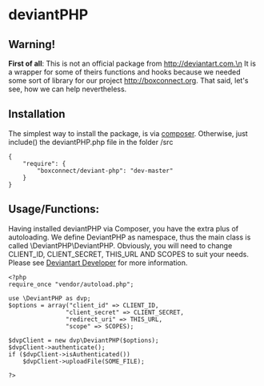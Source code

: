 deviantPHP
==========

Warning!
--------------
**First of all**: This is not an official package from http://deviantart.com.\n
It is a wrapper for some of theirs functions and hooks because we needed some sort of library for our project http://boxconnect.org. That said, let's see, how we can help nevertheless.

Installation
------------
The simplest way to install the package, is via [composer](https://getcomposer.org/). Otherwise, just include() the deviantPHP.php file in the folder /src

	{
 		"require": {
			"boxconnect/deviant-php": "dev-master" 
		}
	}	

Usage/Functions:
----------------
Having installed deviantPHP via Composer, you have the extra plus of autoloading. We define DeviantPHP as namespace, thus the main class is called \DeviantPHP\DeviantPHP.
Obviously, you will need to change CLIENT_ID, CLIENT_SECRET, THIS_URL AND SCOPES to suit your needs. Please see [Deviantart Developer](https://www.deviantart.com/developers/) for more information.

	<?php
	require_once "vendor/autoload.php";

	use \DeviantPHP as dvp;
	$options = array("client_id" => CLIENT_ID, 
					"client_secret" => CLIENT_SECRET,
					"redirect_uri" => THIS_URL,
					"scope" => SCOPES);

	$dvpClient = new dvp\DeviantPHP($options);
	$dvpClient->authenticate();
	if ($dvpClient->isAuthenticated())
		$dvpClient->uploadFile(SOME_FILE);

	?>
